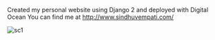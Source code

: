 Created my personal website using Django 2 and deployed with Digital Ocean
You can find me at http://www.sindhuvempati.com/

![sc1](https://user-images.githubusercontent.com/21345155/43217192-f2c48184-900e-11e8-94c7-7b34de23c378.PNG)
